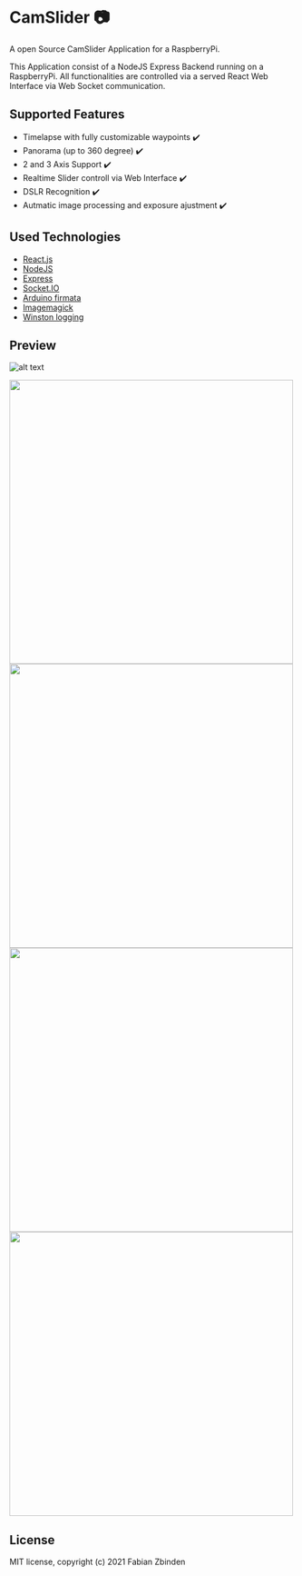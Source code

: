 # CamSlider :camera:
A open Source CamSlider Application for a RaspberryPi.

This Application consist of a NodeJS Express Backend running on a RaspberryPi. 
All functionalities are controlled via a served React Web Interface via Web Socket communication.

## Supported Features
- Timelapse with fully customizable waypoints :heavy_check_mark:
- Panorama (up to 360 degree) :heavy_check_mark:
- 2 and 3 Axis Support :heavy_check_mark:
- Realtime Slider controll via Web Interface :heavy_check_mark:
- DSLR Recognition :heavy_check_mark:
- Autmatic image processing and exposure ajustment :heavy_check_mark:

## Used Technologies
- [React.js](https://facebook.github.io/react/)
- [NodeJS](https://nodejs.org/en/)
- [Express](https://expressjs.com/)
- [Socket.IO](https://socket.io/)
- [Arduino firmata](https://www.arduino.cc/en/Reference/Firmata)
- [Imagemagick](https://imagemagick.org/index.php)
- [Winston logging](https://github.com/winstonjs/winston)

## Preview


![alt text](https://i.postimg.cc/0y3J6hYB/outdoor-1.jpg)

<p float="left">
  <img src="https://i.postimg.cc/15rBb0xz/pixel2-menu-pixel-quite-black-portrait-Kopie.png" width="500" />
  <img src="https://i.postimg.cc/d0L97zh7/pixel2-timelapse-pixel-quite-black-portrait-Kopie.png" width="500" /> 
  <img src="https://i.postimg.cc/Pq9Q12DS/pixel2-panorama-pixel-quite-black-portrait-Kopie.png" width="500" />
  <img src="https://i.postimg.cc/bJnHgkHp/pixel2-panorama-progress-pixel-quite-black-portrait-Kopie.png" width="500" />
</p>


## License

MIT license, copyright (c) 2021 Fabian Zbinden
